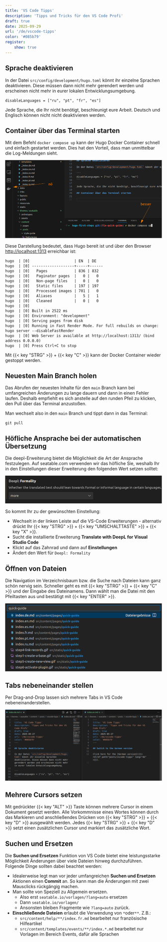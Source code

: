 ```yaml
---
title: 'VS Code Tipps'
description: 'Tipps und Tricks für den VS Code Profi'
draft: true
date: 2025-09-29
url: '/de/vscode-tipps'
color: '#085b79'
register:
    show: true
---
```


## Sprache deaktivieren

In der Datei `src/config/development/hugo.toml` könnt ihr einzelne Sprachen deaktivieren. Diese müssen dann nicht mehr gerendert werden und erscheinen nicht mehr in eurer lokalen Entwicklungsumgebung.

```
disableLanguages = ["ru", "pt", "fr", "es"]
```

Jede Sprache, die Ihr nicht benötigt, beschleunigt eure Arbeit. Deutsch und Englisch können nicht nicht deaktivieren werden.

## Container über das Terminal starten

Mit dem Befehl `docker compose up` kann der Hugo Docker Container schnell und einfach gestartet werden. Dies hat den Vorteil, dass man unmittelbar die Log-Meldungen sieht.

![Starten des Docker Containers über das Terminal in VS Code](images/terminal.png)

Diese Darstellung bedeutet, dass Hugo bereit ist und über den Browser [http://localhost:1313](http://localhost:1313) erreichbar ist:

```
hugo  | [0]                    | EN  | DE
hugo  | [0] -------------------+-----+------
hugo  | [0]   Pages            | 836 | 832
hugo  | [0]   Paginator pages  |   0 |   0
hugo  | [0]   Non-page files   |   0 |   0
hugo  | [0]   Static files     | 197 | 197
hugo  | [0]   Processed images | 701 |   0
hugo  | [0]   Aliases          |   5 |   1
hugo  | [0]   Cleaned          |   0 |   0
hugo  | [0]
hugo  | [0] Built in 2522 ms
hugo  | [0] Environment: "development"
hugo  | [0] Serving pages from disk
hugo  | [0] Running in Fast Render Mode. For full rebuilds on change: hugo server --disableFastRender
hugo  | [0] Web Server is available at http://localhost:1313/ (bind address 0.0.0.0)
hugo  | [0] Press Ctrl+C to stop
```

Mit {{< key "STRG" >}} + {{< key "C" >}} kann der Docker Container wieder gestoppt werden.

## Neuesten Main Branch holen

Das Abrufen der neuesten Inhalte für den `main` Branch kann bei umfangreichen Änderungen zu lange dauern und dann in einen Fehler laufen.
Deshalb empfiehlt es sich anstelle auf den runden Pfeil zu klicken, den Pull über das Terminal anzustoßen.

Man wechselt also in den `main` Branch und tippt dann in das Terminal:

```
git pull
```

## Höfliche Ansprache bei der automatischen Übersetzung

Die deepl-Erweiterung bietet die Möglichkeit die Art der Ansprache festzulegen. Auf seatable.com verwenden wir das höfliche Sie, weshalb Ihr in den Einstellungen dieser Erweiterung den folgenden Wert setzen solltet:

![Höfliche Ansprache beim Übersetzen mit deepl erzwingen](images/deepl-ansprache.png)

So kommt Ihr zu der gewünschten Einstellung:

- Wechselt in der linken Leiste auf die VS-Code Erweiterungen - alternativ drückt Ihr {{< key "STRG" >}} + {{< key "UMSCHALTTASTE" >}} + {{< key "X" >}}.
- Sucht die installierte Erweiterung **Translate with DeepL for Visual Studio Code**
- Klickt auf das Zahnrad und dann auf **Einstellungen**
- Ändert den Wert für `Deepl: Formality`

## Öffnen von Dateien

Die Navigation im Verzeichnisbaum bzw. die Suche nach Dateien kann ganz schön nervig sein. Schneller geht es mit {{< key "STRG" >}} + {{< key "C" >}} und der Eingabe des Dateinamens.
Dann wählt man die Datei mit den Pfeiltasten aus und bestätigt mit {{< key "ENTER" >}}.

![Öffnen des Quick-Guides in wenigen Sekunden](images/dateien-oeffnen.png)

## Tabs nebeneinander stellen

Per Drag-and-Drop lassen sich mehrere Tabs in VS Code nebeneinanderstellen.

![Mehrer Tabs nebeneinander](images/tabs.png)

## Mehrere Cursors setzen

Mit gedrückter {{< key "ALT" >}} Taste können mehrere Cursor in einem Dokument gesetzt werden. Alle Vorkommnisse eines Wortes können durch das Markieren und anschließendes Drücken von {{< key "STRG" >}} + {{< key "D" >}} ausgewählt werden. Jedes {{< key "STRG" >}} + {{< key "D" >}} setzt einen zusätzlichen Cursor und markiert das zusätzliche Wort.

## Suchen und Ersetzen

Die **Suchen und Ersetzen** Funktion von VS Code bietet eine leistungsstarke Möglichkeit Änderungen über viele Dateien hinweg durchzuführen. Folgende Dinge sollten dabei beachtet werden:

- Idealerweise legt man vor jeder umfangreichen **Suchen und Ersetzen** Aktionen einen **Commit** an. So kann man die Änderungen mit zwei Mausclicks rückgängig machen.
- Man sollte von Speziell zu Allgemein ersetzen.
    - Also erst `seatable.io/vorlagen/?lang=auto` ersetzen
    - Dann `seatable.io/vorlagen/`
    - Ansonsten bleiben Fragmente wie `?lang=auto` zurück.
- **Einschließende Dateien** erlaubt die Verwendung von `*`oder`**`. Z.B.:
    - `src/content/help/**/index.fr.md` bearbeitet nur französische Hilfeartikel
    - `src/content/templates/events/**/index.*.md` bearbeitet nur Vorlagen im Bereich Events, dafür alle Sprachen
